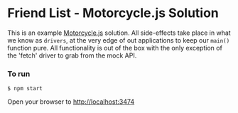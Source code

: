 # Friend List - Motorcycle.js Solution

This is an example [Motorcycle.js](https://github.com/motorcyclejs) solution.
All side-effects take place in what we know as `drivers`, at the very edge of
out applications to keep our `main()` function pure. All functionality is out
of the box with the only exception of the 'fetch' driver to grab from the mock
API.

### To run
```shell
$ npm start
```
Open your browser to [http://localhost:3474](http://localhost:3474)
